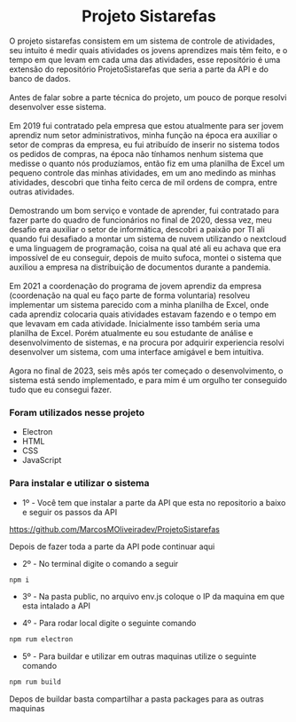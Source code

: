 <h1 align="center">Projeto Sistarefas</h1>

<p>O projeto sistarefas consistem em um sistema de controle de atividades, seu intuito é medir quais atividades os jovens aprendizes mais têm feito, e o tempo em que levam em cada uma das atividades, esse repositório é uma extensão do repositório ProjetoSistarefas que seria a parte da API e do banco de dados.
</br>
</br>
Antes de falar sobre a parte técnica do projeto, um pouco de porque resolvi desenvolver esse sistema.
</br>
</br>
Em 2019 fui contratado pela empresa que estou atualmente para ser jovem aprendiz num setor administrativos, minha função na época era auxiliar o setor de compras da empresa, eu fui atribuído de inserir no sistema todos os pedidos de compras, na época não tínhamos nenhum sistema que medisse o quanto nós produzíamos, então fiz em uma planilha de Excel um pequeno controle das minhas atividades, em um ano medindo as minhas atividades, descobri que tinha feito cerca de mil ordens de compra, entre outras atividades.
</br>
</br>
Demostrando um bom serviço e vontade de aprender, fui contratado para fazer parte do quadro de funcionários no final de 2020, dessa vez, meu desafio era auxiliar o setor de informática, descobri a paixão por TI ali quando fui desafiado a montar um sistema de nuvem utilizando o nextcloud e uma linguagem de programação, coisa na qual até ali eu achava que era impossível de eu conseguir, depois de muito sufoca, montei o sistema que auxiliou a empresa na distribuição de documentos durante a pandemia.
</br>
</br>
Em 2021 a coordenação do programa de jovem aprendiz da empresa (coordenação na qual eu faço parte de forma voluntaria) resolveu implementar um sistema parecido com a minha planilha de Excel, onde cada aprendiz colocaria quais atividades estavam fazendo e o tempo em que levavam em cada atividade. Inicialmente isso também seria uma planilha de Excel. Porém atualmente eu sou estudante de análise e desenvolvimento de sistemas, e na procura por adquirir experiencia resolvi desenvolver um sistema, com uma interface amigável e bem intuitiva.
</br>
</br>
Agora no final de 2023, seis mês após ter começado o desenvolvimento, o sistema está sendo implementado, e para mim é um orgulho ter conseguido tudo que eu consegui fazer.
</p>

### Foram utilizados nesse projeto
- Electron
- HTML
- CSS
- JavaScript

### Para instalar e utilizar o sistema

* 1º - Você tem que instalar a parte da API que esta no repositorio a baixo e seguir os passos da API
<p><a href="https://github.com/MarcosMOliveiradev/ProjetoSistarefas">https://github.com/MarcosMOliveiradev/ProjetoSistarefas</a></p>

<p>Depois de fazer toda a parte da API pode continuar aqui</p>

* 2º - No terminal digite o comando a seguir

```bash
npm i
```

* 3º - Na pasta public, no arquivo env.js coloque o IP da maquina em que esta intalado a API

* 4º - Para rodar local digite o seguinte comando
```bash
npm rum electron
```
* 5º - Para buildar e utilizar em outras maquinas utilize o seguinte comando

```bash
npm rum build
```

<p>Depos de buildar basta compartilhar a pasta packages para as outras maquinas</p>